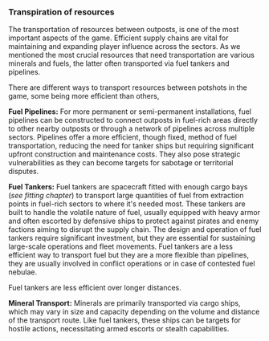 ### Transpiration of resources

The transportation of resources between outposts, is one of the most important aspects of the game. Efficient supply chains are vital for maintaining and expanding player influence across the sectors. As we mentioned the most crucial resources that need transportation are various minerals and fuels, the latter often transported via fuel tankers and pipelines.

There are different ways to transport resources between potshots in the game, some being more efficient than others,

**Fuel Pipelines:** For more permanent or semi-permanent installations, fuel pipelines can be constructed to connect outposts in fuel-rich areas directly to other nearby outposts or through a network of pipelines across multiple sectors. Pipelines offer a more efficient, though fixed, method of fuel transportation, reducing the need for tanker ships but requiring significant upfront construction and maintenance costs. They also pose strategic vulnerabilities as they can become targets for sabotage or territorial disputes.

**Fuel Tankers:** Fuel tankers are spacecraft fitted with enough cargo bays (_see fitting chapter_) to transport large quantities of fuel from extraction points in fuel-rich sectors to where it's needed most. These tankers are built to handle the volatile nature of fuel, usually equipped with heavy armor and often escorted by defensive ships to protect against pirates and enemy factions aiming to disrupt the supply chain. The design and operation of fuel tankers require significant investment, but they are essential for sustaining large-scale operations and fleet movements.
Fuel tankers are a less efficient way to transport fuel but they are a more flexible than pipelines, they are usually involved in conflict operations or in case of contested fuel nebulae.

Fuel tankers are less efficient over longer distances.

**Mineral Transport:** Minerals are primarily transported via cargo ships, which may vary in size and capacity depending on the volume and distance of the transport route. Like fuel tankers, these ships can be targets for hostile actions, necessitating armed escorts or stealth capabilities.